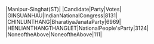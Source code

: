  
|Manipur-Singhat(ST)|
|Candidate|Party|Votes|
|GINSUANHAU|IndianNationalCongress|8131|
|CHINLUNTHANG|BharatiyaJanataParty|6969|
|HENLIANTHANGTHANGLET|NationalPeople'sParty|3124|
|NoneoftheAbove|NoneoftheAbove|111|
